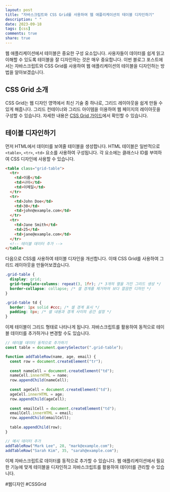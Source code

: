 ```yaml
---
layout: post
title: "자바스크립트와 CSS Grid를 사용하여 웹 애플리케이션의 테이블 디자인하기"
description: " "
date: 2023-09-18
tags: [css]
comments: true
share: true
---
```


웹 애플리케이션에서 테이블은 중요한 구성 요소입니다. 사용자들이 데이터를 쉽게 읽고 이해할 수 있도록 테이블을 잘 디자인하는 것은 매우 중요합니다. 이번 블로그 포스트에서는 자바스크립트와 CSS Grid를 사용하여 웹 애플리케이션의 테이블을 디자인하는 방법을 알아보겠습니다.

## CSS Grid 소개

CSS Grid는 웹 디자인 영역에서 최신 기술 중 하나로, 그리드 레이아웃을 쉽게 만들 수 있게 해줍니다. 그리드 컨테이너와 그리드 아이템을 이용하여 웹 페이지의 레이아웃을 구성할 수 있습니다. 자세한 내용은 [CSS Grid 가이드](https://css-tricks.com/snippets/css/complete-guide-grid/)에서 확인할 수 있습니다.

## 테이블 디자인하기

먼저 HTML에서 데이터를 보여줄 테이블을 생성합니다. HTML 테이블은 일반적으로 `<table>`, `<tr>`, `<td>` 요소를 사용하여 구성됩니다. 각 요소에는 클래스나 ID를 부여하여 CSS 디자인에 사용할 수 있습니다.

```html
<table class="grid-table">
  <tr>
    <td>이름</td>
    <td>나이</td>
    <td>이메일</td>
  </tr>
  <tr>
    <td>John Doe</td>
    <td>30</td>
    <td>john@example.com</td>
  </tr>
  <tr>
    <td>Jane Smith</td>
    <td>25</td>
    <td>jane@example.com</td>
  </tr>
  <!-- 테이블 데이터 추가 -->
</table>
```

다음으로 CSS를 사용하여 테이블 디자인을 개선합니다. 이때 CSS Grid를 사용하여 그리드 레이아웃을 만들어보겠습니다.

```css
.grid-table {
  display: grid;
  grid-template-columns: repeat(3, 1fr); /* 3개의 열을 가진 그리드 생성 */
  border-collapse: collapse; /* 셀 경계를 제거하여 보다 깔끔한 디자인 */
}

.grid-table td {
  border: 1px solid #ccc; /* 셀 경계 표시 */
  padding: 8px; /* 셀 내용과 경계 사이의 공간 설정 */
}
```

이제 테이블이 그리드 형태로 나타나게 됩니다. 자바스크립트를 활용하여 동적으로 테이블 데이터를 추가하거나 변경할 수도 있습니다.

```javascript
// 테이블 데이터 동적으로 추가하기
const table = document.querySelector(".grid-table");

function addTableRow(name, age, email) {
  const row = document.createElement("tr");
  
  const nameCell = document.createElement("td");
  nameCell.innerHTML = name;
  row.appendChild(nameCell);
  
  const ageCell = document.createElement("td");
  ageCell.innerHTML = age;
  row.appendChild(ageCell);
  
  const emailCell = document.createElement("td");
  emailCell.innerHTML = email;
  row.appendChild(emailCell);
  
  table.appendChild(row);
}

// 예시 데이터 추가
addTableRow("Mark Lee", 28, "mark@example.com");
addTableRow("Sarah Kim", 35, "sarah@example.com");
```

이제 자바스크립트로 데이터를 동적으로 추가할 수 있습니다. 웹 애플리케이션에서 필요한 기능에 맞게 테이블을 디자인하고 자바스크립트를 활용하여 데이터를 관리할 수 있습니다.

#웹디자인 #CSSGrid